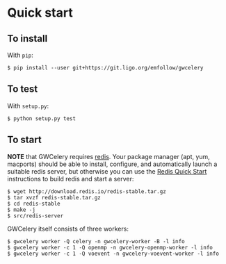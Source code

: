 # Quick start

## To install

With `pip`:

	$ pip install --user git+https://git.ligo.org/emfollow/gwcelery

## To test

With `setup.py`:

	$ python setup.py test

## To start

**NOTE** that GWCelery requires [redis](https://redis.io). Your package manager
(apt, yum, macports) should be able to install, configure, and automatically
launch a suitable redis server, but otherwise you can use the
[Redis Quick Start](https://redis.io/topics/quickstart) instructions to build
redis and start a server:

	$ wget http://download.redis.io/redis-stable.tar.gz
	$ tar xvzf redis-stable.tar.gz
	$ cd redis-stable
	$ make -j
	$ src/redis-server

GWCelery itself consists of three workers:

	$ gwcelery worker -Q celery -n gwcelery-worker -B -l info
	$ gwcelery worker -c 1 -Q openmp -n gwcelery-openmp-worker -l info
	$ gwcelery worker -c 1 -Q voevent -n gwcelery-voevent-worker -l info
